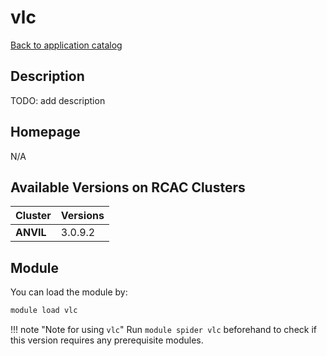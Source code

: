 # vlc

[Back to application catalog](../app_catalog.md)

## Description

TODO: add description

## Homepage

N/A

## Available Versions on RCAC Clusters

|Cluster|Versions|
|---|---|
**ANVIL**|3.0.9.2

## Module

You can load the module by:

```bash
module load vlc
```

!!! note "Note for using `vlc`"
    Run `module spider vlc` beforehand to check if this version requires any prerequisite modules.
